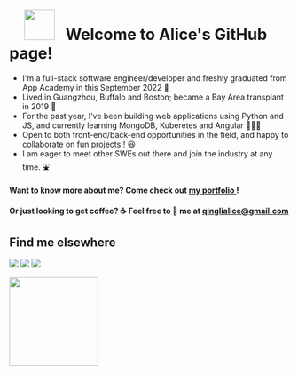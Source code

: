 <h1> &nbsp; &nbsp; <img src="https://i.pinimg.com/originals/1a/d4/56/1ad45624ffb766ef637cb7906a1da33b.gif" height="55px"/> &nbsp; Welcome to Alice's GitHub page!</h1>
<!-- <img src="https://media1.giphy.com/media/WSClszcnbWjdqBY2Cc/giphy.gif?cid=790b7611eb111b969f53ff02ca4bfd263e84e26f7b904ca3&rid=giphy.gif&ct=s" height="35px"/></h1> -->
<!-- <img src="https://i.pinimg.com/originals/88/44/13/884413348e601d88831b61fd969aafc4.gif" height="35px"/></h1> -->

* I'm a full-stack software engineer/developer and freshly graduated from App Academy in this September 2022  📣
* Lived in Guangzhou, Buffalo and Boston; became a Bay Area transplant in 2019  🌱 
* For the past year, I've been building web applications using Python and JS, and currently learning MongoDB, Kuberetes and Angular 👩🏻‍💻
* Open to both front-end/back-end opportunities in the field, and happy to collaborate on fun projects!!  😆
* I am eager to meet other SWEs out there and join the industry at any time. ⛲

#### Want to know more about me? Come check out [ my portfolio ](https://alice886.github.io)!
#### Or just looking to get coffee? ☕  Feel free to 📧 me at qinglialice@gmail.com


## Find me elsewhere 
  [<img src="https://img.shields.io/badge/GitHub-100000?style=for-the-badge&logo=github&logoColor=white" />](https://github.com/alice886)
  [<img src="https://img.shields.io/badge/LinkedIn-0077B5?style=for-the-badge&logo=linkedin&logoColor=white" />](https://www.linkedin.com/in/alice886/)
  [<img src="https://img.shields.io/badge/AngelList-000000?style=for-the-badge&logo=AngelList&logoColor=white" />](https://angel.co/u/alice886)



 <img src="https://github-readme-stats.vercel.app/api/top-langs?username=alice886&layout=compact" height="160"/>


<p align="center">

</p>

